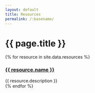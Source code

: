 ```yaml
---
layout: default
title: Resources
permalink: /:basename/
---
```


# {{ page.title }}

<div class="mt-8 grid grid-cols-1 sm:grid-cols-2 lg:grid-cols-3 gap-6">
{% for resource in site.data.resources %}
  <article class="shadow-md cursor-pointer hover:bg-slate-200" onclick="location.href='{{ resource.link }}';">
    <img src="/uploads/{{ resource.image }}" class="w-full h-48" alt="">
    <div class="px-4 py-2">
      <h3><a href="{{ resource.link }}">{{ resource.name }}</a></h3>
      <div class="mt-2 text-slate-600">{{ resource.description }}</div>
    </div>
  </article>
{% endfor %}
</div>
